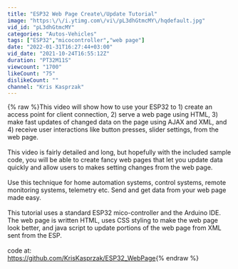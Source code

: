```yaml
---
title: "ESP32 Web Page Create\/Update Tutorial"
image: "https:\/\/i.ytimg.com\/vi\/pL3dhGtmcMY\/hqdefault.jpg"
vid_id: "pL3dhGtmcMY"
categories: "Autos-Vehicles"
tags: ["ESP32","micocontroller","web page"]
date: "2022-01-31T16:27:44+03:00"
vid_date: "2021-10-24T16:55:12Z"
duration: "PT32M11S"
viewcount: "1700"
likeCount: "75"
dislikeCount: ""
channel: "Kris Kasprzak"
---
```

{% raw %}This video will show how to use your ESP32 to 1) create an access point for client connection, 2) serve a web page using HTML, 3) make fast updates of changed data on the page using AJAX and XML, and 4) receive user interactions like button presses, slider settings, from the web page. <br /><br />This video is fairly detailed and long, but hopefully with the included sample code, you will be able to create fancy web pages that let you update data quickly and allow users to makes setting changes from the web page.<br /><br />Use this technique for home automation systems, control systems, remote monitoring systems, telemetry etc. Send and get data from your web page made easy.<br /><br />This tutorial uses a standard ESP32 mico-controller and the Arduino IDE. The web page is written HTML, uses CSS styling to make the web page look better, and java script to update portions of the web page from XML sent from the ESP.<br /><br />code at:<br /><a rel="nofollow" target="blank" href="https://github.com/KrisKasprzak/ESP32_WebPage">https://github.com/KrisKasprzak/ESP32_WebPage</a>{% endraw %}
